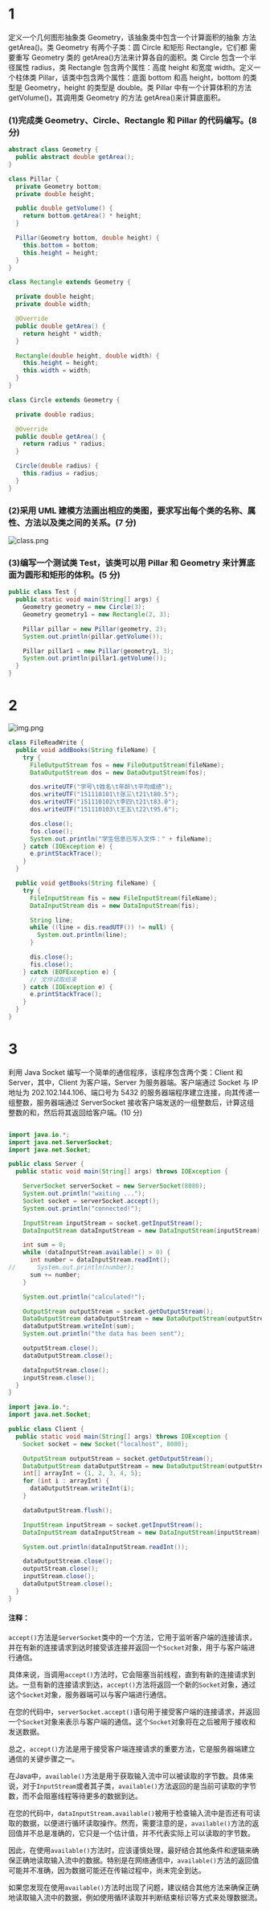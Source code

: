 # 1
定义一个几何图形抽象类 Geometry，该抽象类中包含一个计算面积的抽象
方法 getArea()。类 Geometry 有两个子类：圆 Circle 和矩形 Rectangle，它们都
需要重写 Geometry 类的 getArea()方法来计算各自的面积。类 Circle 包含一个半
径属性 radius，类 Rectangle 包含两个属性：高度 height 和宽度 width。定义一
个柱体类 Pillar，该类中包含两个属性：底面 bottom 和高 height，bottom 的类
型是 Geometry，height 的类型是 double。类 Pillar 中有一个计算体积的方法
getVolume()，其调用类 Geometry 的方法 getArea()来计算底面积。
### (1)完成类 Geometry、Circle、Rectangle 和 Pillar 的代码编写。(8 分)
```java
abstract class Geometry {
  public abstract double getArea();
}

class Pillar {
  private Geometry bottom;
  private double height;

  public double getVolume() {
    return bottom.getArea() * height;
  }

  Pillar(Geometry bottom, double height) {
    this.bottom = bottom;
    this.height = height;
  }
}

class Rectangle extends Geometry {

  private double height;
  private double width;

  @Override
  public double getArea() {
    return height * width;
  }

  Rectangle(double height, double width) {
    this.height = height;
    this.width = width;
  }
}

class Circle extends Geometry {

  private double radius;

  @Override
  public double getArea() {
    return radius * radius;
  }

  Circle(double radius) {
    this.radius = radius;
  }
}

```
### (2)采用 UML 建模方法画出相应的类图，要求写出每个类的名称、属性、方法以及类之间的关系。(7 分)
![class.png](class.png)

### (3)编写一个测试类 Test，该类可以用 Pillar 和 Geometry 来计算底面为圆形和矩形的体积。(5 分)
```java
public class Test {
  public static void main(String[] args) {
    Geometry geometry = new Circle(3);
    Geometry geometry1 = new Rectangle(2, 3);

    Pillar pillar = new Pillar(geometry, 2);
    System.out.println(pillar.getVolume());

    Pillar pillar1 = new Pillar(geometry1, 3);
    System.out.println(pillar1.getVolume());
  }
}
```
# 2
![img.png](img.png)
```java
class FileReadWrite {
  public void addBooks(String fileName) {
    try {
      FileOutputStream fos = new FileOutputStream(fileName);
      DataOutputStream dos = new DataOutputStream(fos);

      dos.writeUTF("学号\t姓名\t年龄\t平均成绩");
      dos.writeUTF("151110101\t张三\t21\t80.5");
      dos.writeUTF("151110102\t李四\t21\t83.0");
      dos.writeUTF("151110103\t王五\t22\t95.6");

      dos.close();
      fos.close();
      System.out.println("学生信息已写入文件：" + fileName);
    } catch (IOException e) {
      e.printStackTrace();
    }
  }

  public void getBooks(String fileName) {
    try {
      FileInputStream fis = new FileInputStream(fileName);
      DataInputStream dis = new DataInputStream(fis);

      String line;
      while ((line = dis.readUTF()) != null) {
        System.out.println(line);
      }

      dis.close();
      fis.close();
    } catch (EOFException e) {
      // 文件读取结束
    } catch (IOException e) {
      e.printStackTrace();
    }
  }
}

```
# 3
利用 Java Socket 编写一个简单的通信程序，该程序包含两个类：Client 和
Server，其中，Client 为客户端，Server 为服务器端。客户端通过 Socket 与 IP
地址为 202.102.144.106、端口号为 5432 的服务器端程序建立连接，向其传递一
组整数，服务器端通过 ServerSocket 接收客户端发送的一组整数后，计算这组
整数的和，然后将其返回给客户端。(10 分)




```java

import java.io.*;
import java.net.ServerSocket;
import java.net.Socket;

public class Server {
  public static void main(String[] args) throws IOException {

    ServerSocket serverSocket = new ServerSocket(8080);
    System.out.println("waiting ...");
    Socket socket = serverSocket.accept();
    System.out.println("connected!");

    InputStream inputStream = socket.getInputStream();
    DataInputStream dataInputStream = new DataInputStream(inputStream);

    int sum = 0;
    while (dataInputStream.available() > 0) {
      int number = dataInputStream.readInt();
//      System.out.println(number);
      sum += number;
    }

    System.out.println("calculated!");

    OutputStream outputStream = socket.getOutputStream();
    DataOutputStream dataOutputStream = new DataOutputStream(outputStream);
    dataOutputStream.writeInt(sum);
    System.out.println("the data has been sent");

    outputStream.close();
    dataOutputStream.close();

    dataInputStream.close();
    inputStream.close();
  }
}

```
```java
import java.io.*;
import java.net.Socket;

public class Client {
  public static void main(String[] args) throws IOException {
    Socket socket = new Socket("localhost", 8080);

    OutputStream outputStream = socket.getOutputStream();
    DataOutputStream dataOutputStream = new DataOutputStream(outputStream);
    int[] arrayInt = {1, 2, 3, 4, 5};
    for (int i : arrayInt) {
      dataOutputStream.writeInt(i);
    }

    dataOutputStream.flush();

    InputStream inputStream = socket.getInputStream();
    DataInputStream dataInputStream = new DataInputStream(inputStream);

    System.out.println(dataInputStream.readInt());

    dataOutputStream.close();
    outputStream.close();
    inputStream.close();
    dataOutputStream.close();
  }
}

```


#### 注释：
`accept()`方法是`ServerSocket`类中的一个方法，它用于监听客户端的连接请求，并在有新的连接请求到达时接受该连接并返回一个`Socket`对象，用于与客户端进行通信。

具体来说，当调用`accept()`方法时，它会阻塞当前线程，直到有新的连接请求到达。一旦有新的连接请求到达，`accept()`方法将返回一个新的`Socket`对象，通过这个`Socket`对象，服务器端可以与客户端进行通信。

在您的代码中，`serverSocket.accept()`语句用于接受客户端的连接请求，并返回一个`Socket`对象来表示与客户端的通信。这个`Socket`对象将在之后被用于接收和发送数据。

总之，`accept()`方法是用于接受客户端连接请求的重要方法，它是服务器端建立通信的关键步骤之一。


在Java中，`available()`方法是用于获取输入流中可以被读取的字节数。具体来说，对于`InputStream`或者其子类，`available()`方法返回的是当前可读取的字节数，而不会阻塞线程等待更多的数据到达。

在您的代码中，`dataInputStream.available()`被用于检查输入流中是否还有可读取的数据，以便进行循环读取操作。然而，需要注意的是，`available()`方法的返回值并不总是准确的，它只是一个估计值，并不代表实际上可以读取的字节数。

因此，在使用`available()`方法时，应该谨慎处理，最好结合其他条件和逻辑来确保正确地读取输入流中的数据。特别是在网络通信中，`available()`方法的返回值可能并不准确，因为数据可能还在传输过程中，尚未完全到达。

如果您发现在使用`available()`方法时出现了问题，建议结合其他方法来确保正确地读取输入流中的数据，例如使用循环读取并判断结束标识等方式来处理数据流。













